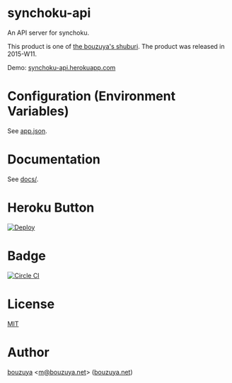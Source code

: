 # synchoku-api

An API server for synchoku.

This product is one of [the bouzuya's shuburi][shuburi]. The product was released in 2015-W11.

Demo: [synchoku-api.herokuapp.com](https://synchoku-api.herokuapp.com/)

# Configuration (Environment Variables)

See [app.json](app.json).

# Documentation

See [docs/](docs/).

# Heroku Button

[![Deploy](https://www.herokucdn.com/deploy/button.png)](https://heroku.com/deploy)

# Badge

[![Circle CI][circle-ci-badge]][circle-ci]

# License

[MIT](LICENSE)

# Author

[bouzuya][] &lt;[m@bouzuya.net][email]&gt; ([bouzuya.net][url])

[shuburi]: http://shuburi.org/
[circle-ci]: https://circleci.com/gh/bouzuya/synchoku-api
[circle-ci-badge]: https://circleci.com/gh/bouzuya/synchoku-api.svg?style=svg
[bouzuya]: https://github.com/bouzuya/
[email]: mailto:m@bouzuya.net
[url]: http://bouzuya.net
